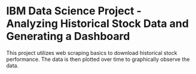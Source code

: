 # IBM Data Science Project - Analyzing Historical Stock Data and Generating a Dashboard

This project utilizes web scraping basics to download historical stock performance. The data is then plotted over time to graphically observe the data. 
